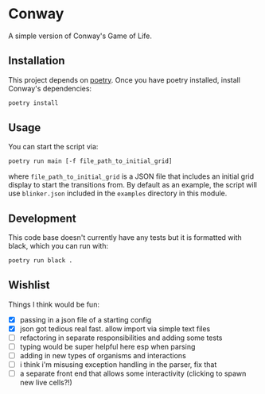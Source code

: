 # Conway

A simple version of Conway's Game of Life.

## Installation

This project depends on [poetry](https://python-poetry.org/). Once you have poetry installed, install Conway's dependencies:

```sh
poetry install
```

## Usage

You can start the script via:
```sh
poetry run main [-f file_path_to_initial_grid]
```

where `file_path_to_initial_grid` is a JSON file that includes an initial grid display to start the transitions from. By default as an example, the script will use `blinker.json` included in the `examples` directory in this module.

## Development

This code base doesn't currently have any tests but it is formatted with black, which you can run with:

```sh
poetry run black .
```

## Wishlist

Things I think would be fun:
- [x] passing in a json file of a starting config
- [x] json got tedious real fast. allow import via simple text files
- [ ] refactoring in separate responsibilities and adding some tests
- [ ] typing would be super helpful here esp when parsing
- [ ] adding in new types of organisms and interactions
- [ ] i think i'm misusing exception handling in the parser, fix that
- [ ] a separate front end that allows some interactivity (clicking to spawn new live cells?!)